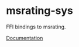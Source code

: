 # msrating-sys #
FFI bindings to msrating.

[Documentation](https://retep998.github.io/doc/msrating-sys/)
